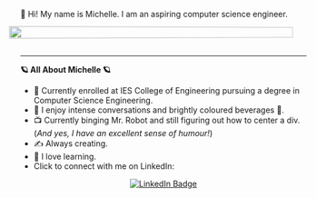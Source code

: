 :wave: Hi! My name is Michelle. I am an aspiring computer science engineer.

<div style="display: flex; justify-content: center;">
  <img src="https://i.giphy.com/media/v1.Y2lkPTc5MGI3NjExendkd2syMjZsdmdxNDAzcnF0NzV3MGl2YndiOWljYWRiZnZ5M2VqZSZlcD12MV9pbnRlcm5hbF9naWZfYnlfaWQmY3Q9Zw/A4wSE2GQGTpfi/giphy.gif"
       width="100%"
       style="max-width: 1500px; height: auto; transform: perspective(500px) rotateY(10deg); transition: transform 0.3s ease-in-out;"
       onmouseover="this.style.transform='perspective(500px) rotateY(0deg)';"
       onmouseout="this.style.transform='perspective(500px) rotateY(10deg)';">
</div>
<br>
<hr>

<b>🪐 All About Michelle 🪐</b>
<br>
- :rocket: Currently enrolled at IES College of Engineering pursuing a degree in Computer Science Engineering.
- :dizzy: I enjoy intense conversations and brightly coloured beverages :tropical_drink:.
- :tv: Currently binging Mr. Robot and still figuring out how to center a div. (<i>And yes, I have an excellent sense of humour!</i>)
- :writing_hand: Always creating.
- :brain: I love learning.
- Click to connect with me on LinkedIn:
<div style="display: flex; justify-content: center;">
  <a href="https://www.linkedin.com/in/michelle-a-956893253/">
    <img src="https://img.shields.io/badge/LinkedIn-blue?style=for-the-badge&logo=linkedin&logoColor=white" alt="LinkedIn Badge"/>
  </a>
</div>
